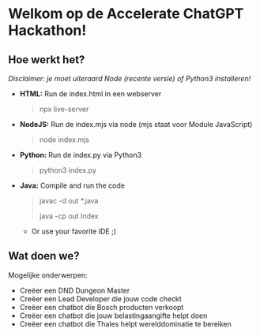 # Welkom op de Accelerate ChatGPT Hackathon!

## Hoe werkt het?
*Disclaimer: je moet uiteraard Node (recente versie) of Python3 installeren!*

* **HTML:** Run de index.html in een webserver
  > npx live-server
* **NodeJS:** Run de index.mjs via node (mjs staat voor Module JavaScript)
  > node index.mjs
* **Python:** Run de index.py via Python3
  > python3 index.py
* **Java:** Compile and run the code
  > javac -d out *.java
  > 
  > java -cp out Index
  * Or use your favorite IDE ;) 

## Wat doen we?

Mogelijke onderwerpen:

* Creëer een DND Dungeon Master
* Creëer een Lead Developer die jouw code checkt
* Creëer een chatbot die Bosch producten verkoopt
* Creëer een chatbot die jouw belastingaangifte helpt doen
* Creëer een chatbot die Thales helpt werelddominatie te bereiken
